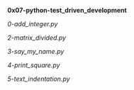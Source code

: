 **0x07-python-test_driven_development**

*0-add_integer.py*

*2-matrix_divided.py*

*3-say_my_name.py*

*4-print_square.py*

*5-text_indentation.py*

